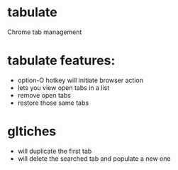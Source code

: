 # tabulate
Chrome tab management
# tabulate features:
* option-O hotkey will initiate browser action 
* lets you view open tabs in a list
* remove open tabs
* restore those same tabs

# gltiches 
* will duplicate the first tab
* will delete the searched tab and populate a new one
